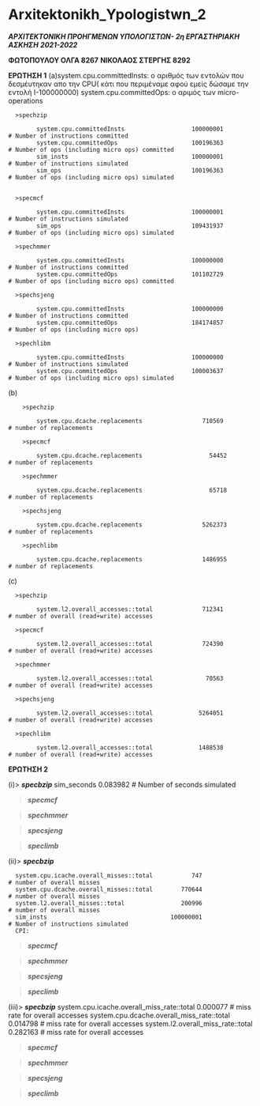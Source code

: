 # Arxitektonikh_Ypologistwn_2
_**ΑΡΧΙΤΕΚΤΟΝΙΚΗ ΠΡΟΗΓΜΕΝΩΝ ΥΠΟΛΟΓΙΣΤΩΝ- 2η ΕΡΓΑΣΤΗΡΙΑΚΗ ΑΣΚΗΣΗ**_
                   _**2021-2022**_
 
 **ΦΩΤΟΠΟΥΛΟΥ ΟΛΓΑ 8267**
 **ΝΙΚΟΛΑΟΣ ΣΤΕΡΓΗΣ 8292**

**ΕΡΩΤΗΣΗ 1**
(a)system.cpu.committedInsts: ο αριθμός των εντολών που δεσμέυτηκαν απο την CPU( κάτι που περιμέναμε αφού εμείς δώσαμε την εντολή Ι-100000000)
   system.cpu.committedOps: o αριμός των micro-operations 

      >spechzip 
      
            system.cpu.committedInsts                   100000001                       # Number of instructions committed
            system.cpu.committedOps                     100196363                       # Number of ops (including micro ops) committed
            sim_insts                                   100000001                       # Number of instructions simulated
            sim_ops                                     100196363                       # Number of ops (including micro ops) simulated


      >specmcf 
      
            system.cpu.committedInsts                   100000001                       # Number of instructions simulated
            sim_ops                                     109431937                       # Number of ops (including micro ops) simulated

      >spechmmer

            system.cpu.committedInsts                   100000000                       # Number of instructions committed
            system.cpu.committedOps                     101102729                       # Number of ops (including micro ops) committed

      >spechsjeng
      
            system.cpu.committedInsts                   100000000                       # Number of instructions committed
            system.cpu.committedOps                     184174857                       # Number of ops (including micro ops) 

      >spechlibm
      
            system.cpu.committedInsts                   100000000                       # Number of instructions simulated
            system.cpu.committedOps                     100003637                       # Number of ops (including micro ops) simulated


(b)

        >spechzip 
        
            system.cpu.dcache.replacements                 710569                       # number of replacements

        >specmcf
        
            system.cpu.dcache.replacements                   54452                       # number of replacements

        >spechmmer
        
            system.cpu.dcache.replacements                   65718                       # number of replacements

        >spechsjeng
        
            system.cpu.dcache.replacements                 5262373                       # number of replacements

        >spechlibm
        
            system.cpu.dcache.replacements                 1486955                       # number of replacements

(c)

      >spechzip 
      
            system.l2.overall_accesses::total              712341                       # number of overall (read+write) accesses
            
      >specmcf
      
            system.l2.overall_accesses::total              724390                       # number of overall (read+write) accesses
            
      >spechmmer
     
            system.l2.overall_accesses::total               70563                       # number of overall (read+write) accesses
            
      >spechsjeng
      
            system.l2.overall_accesses::total             5264051                       # number of overall (read+write) accesses
      
      >spechlibm
      
            system.l2.overall_accesses::total             1488538                       # number of overall (read+write) accesses











**ΕΡΩΤΗΣΗ 2**

(i)> _**specbzip**_
    sim_seconds                                  0.083982                       # Number of seconds simulated
   
   >_**specmcf**_

   >_**spechmmer**_
   
   >_**specsjeng**_
   
   >_**speclimb**_



(ii)> _**specbzip**_

      system.cpu.icache.overall_misses::total           747                       # number of overall misses
      system.cpu.dcache.overall_misses::total        770644                       # number of overall misses
      system.l2.overall_misses::total                200996                       # number of overall misses
      sim_insts                                   100000001                       # Number of instructions simulated
      CPI:
   
   >_**specmcf**_

   >_**spechmmer**_
   
   >_**specsjeng**_
   
   >_**speclimb**_



(iii)> _**specbzip**_
      system.cpu.icache.overall_miss_rate::total     0.000077                       # miss rate for overall accesses
      system.cpu.dcache.overall_miss_rate::total     0.014798                       # miss rate for overall accesses
      system.l2.overall_miss_rate::total           0.282163                       # miss rate for overall accesses
   
   >_**specmcf**_

   >_**spechmmer**_
   
   >_**specsjeng**_
   
   >_**speclimb**_



